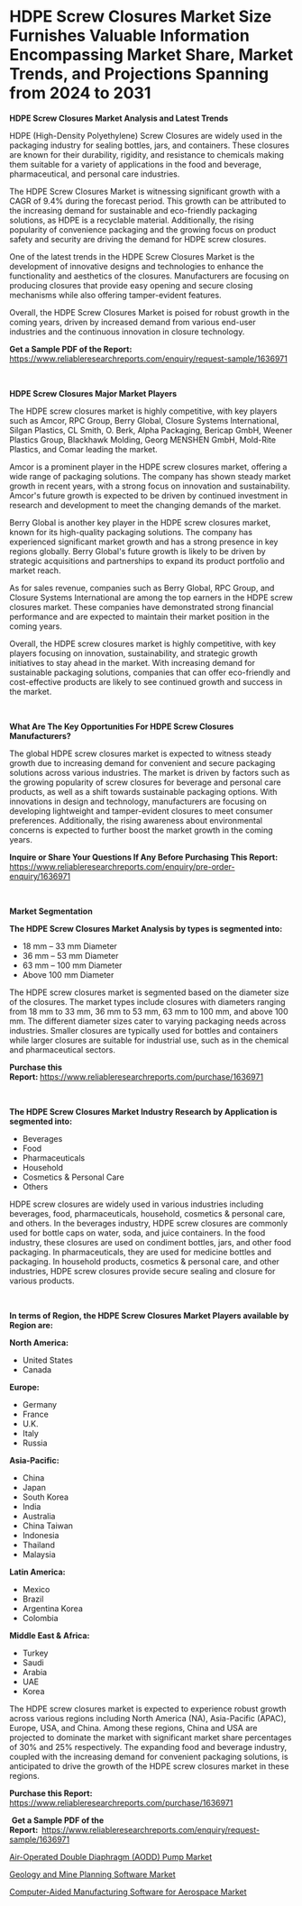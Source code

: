 <p><h1>HDPE Screw Closures Market Size Furnishes Valuable Information Encompassing Market Share, Market Trends, and Projections Spanning from 2024 to 2031</h1></p><p><strong>HDPE Screw Closures Market Analysis and Latest Trends</strong></p>
<p><p>HDPE (High-Density Polyethylene) Screw Closures are widely used in the packaging industry for sealing bottles, jars, and containers. These closures are known for their durability, rigidity, and resistance to chemicals making them suitable for a variety of applications in the food and beverage, pharmaceutical, and personal care industries.</p><p>The HDPE Screw Closures Market is witnessing significant growth with a CAGR of 9.4% during the forecast period. This growth can be attributed to the increasing demand for sustainable and eco-friendly packaging solutions, as HDPE is a recyclable material. Additionally, the rising popularity of convenience packaging and the growing focus on product safety and security are driving the demand for HDPE screw closures.</p><p>One of the latest trends in the HDPE Screw Closures Market is the development of innovative designs and technologies to enhance the functionality and aesthetics of the closures. Manufacturers are focusing on producing closures that provide easy opening and secure closing mechanisms while also offering tamper-evident features.</p><p>Overall, the HDPE Screw Closures Market is poised for robust growth in the coming years, driven by increased demand from various end-user industries and the continuous innovation in closure technology.</p></p>
<p><strong>Get a Sample PDF of the Report:&nbsp;</strong> <a href="https://www.reliableresearchreports.com/enquiry/request-sample/1636971">https://www.reliableresearchreports.com/enquiry/request-sample/1636971</a></p>
<p>&nbsp;</p>
<p><strong>HDPE Screw Closures Major Market Players</strong></p>
<p><p>The HDPE screw closures market is highly competitive, with key players such as Amcor, RPC Group, Berry Global, Closure Systems International, Silgan Plastics, CL Smith, O. Berk, Alpha Packaging, Bericap GmbH, Weener Plastics Group, Blackhawk Molding, Georg MENSHEN GmbH, Mold-Rite Plastics, and Comar leading the market.</p><p>Amcor is a prominent player in the HDPE screw closures market, offering a wide range of packaging solutions. The company has shown steady market growth in recent years, with a strong focus on innovation and sustainability. Amcor's future growth is expected to be driven by continued investment in research and development to meet the changing demands of the market.</p><p>Berry Global is another key player in the HDPE screw closures market, known for its high-quality packaging solutions. The company has experienced significant market growth and has a strong presence in key regions globally. Berry Global's future growth is likely to be driven by strategic acquisitions and partnerships to expand its product portfolio and market reach.</p><p>As for sales revenue, companies such as Berry Global, RPC Group, and Closure Systems International are among the top earners in the HDPE screw closures market. These companies have demonstrated strong financial performance and are expected to maintain their market position in the coming years.</p><p>Overall, the HDPE screw closures market is highly competitive, with key players focusing on innovation, sustainability, and strategic growth initiatives to stay ahead in the market. With increasing demand for sustainable packaging solutions, companies that can offer eco-friendly and cost-effective products are likely to see continued growth and success in the market.</p></p>
<p>&nbsp;</p>
<p><strong>What Are The Key Opportunities For HDPE Screw Closures Manufacturers?</strong></p>
<p><p>The global HDPE screw closures market is expected to witness steady growth due to increasing demand for convenient and secure packaging solutions across various industries. The market is driven by factors such as the growing popularity of screw closures for beverage and personal care products, as well as a shift towards sustainable packaging options. With innovations in design and technology, manufacturers are focusing on developing lightweight and tamper-evident closures to meet consumer preferences. Additionally, the rising awareness about environmental concerns is expected to further boost the market growth in the coming years.</p></p>
<p><strong>Inquire or Share Your Questions If Any Before Purchasing This Report:</strong> <a href="https://www.reliableresearchreports.com/enquiry/pre-order-enquiry/1636971">https://www.reliableresearchreports.com/enquiry/pre-order-enquiry/1636971</a></p>
<p>&nbsp;</p>
<p><strong>Market Segmentation</strong></p>
<p><strong>The HDPE Screw Closures Market Analysis by types is segmented into:</strong></p>
<p><ul><li>18 mm – 33 mm Diameter</li><li>36 mm – 53 mm Diameter</li><li>63 mm – 100 mm Diameter</li><li>Above 100 mm Diameter</li></ul></p>
<p><p>The HDPE screw closures market is segmented based on the diameter size of the closures. The market types include closures with diameters ranging from 18 mm to 33 mm, 36 mm to 53 mm, 63 mm to 100 mm, and above 100 mm. The different diameter sizes cater to varying packaging needs across industries. Smaller closures are typically used for bottles and containers while larger closures are suitable for industrial use, such as in the chemical and pharmaceutical sectors.</p></p>
<p><strong>Purchase this Report:&nbsp;</strong><a href="https://www.reliableresearchreports.com/purchase/1636971">https://www.reliableresearchreports.com/purchase/1636971</a></p>
<p>&nbsp;</p>
<p><strong>The HDPE Screw Closures Market Industry Research by Application is segmented into:</strong></p>
<p><ul><li>Beverages</li><li>Food</li><li>Pharmaceuticals</li><li>Household</li><li>Cosmetics & Personal Care</li><li>Others</li></ul></p>
<p><p>HDPE screw closures are widely used in various industries including beverages, food, pharmaceuticals, household, cosmetics & personal care, and others. In the beverages industry, HDPE screw closures are commonly used for bottle caps on water, soda, and juice containers. In the food industry, these closures are used on condiment bottles, jars, and other food packaging. In pharmaceuticals, they are used for medicine bottles and packaging. In household products, cosmetics & personal care, and other industries, HDPE screw closures provide secure sealing and closure for various products.</p></p>
<p>&nbsp;</p>
<p><strong>In terms of Region, the HDPE Screw Closures Market Players available by Region are:</strong></p>
<p>
    <p> <strong> North America: </strong>
        <ul>
            <li>United States</li>
            <li>Canada</li>
        </ul>
        </p> 
    <p> <strong> Europe: </strong>
        <ul>
            <li>Germany</li>
            <li>France</li>
            <li>U.K.</li>
            <li>Italy</li>
            <li>Russia</li>
        </ul>
        </p> 
    <p> <strong> Asia-Pacific: </strong>
        <ul>
            <li>China</li>
            <li>Japan</li>
            <li>South Korea</li>
            <li>India</li>
            <li>Australia</li>
            <li>China Taiwan</li>
            <li>Indonesia</li>
            <li>Thailand</li>
            <li>Malaysia</li>
        </ul>
        </p> 
    <p> <strong> Latin America: </strong>
        <ul>
            <li>Mexico</li>
            <li>Brazil</li>
            <li>Argentina Korea</li>
            <li>Colombia</li>
        </ul>
        </p> 
    <p> <strong> Middle East & Africa: </strong>
        <ul>
            <li>Turkey</li>
            <li>Saudi</li>
            <li>Arabia</li>
            <li>UAE</li>
            <li>Korea</li>
        </ul>
    </p>
    </p>
<p><p>The HDPE screw closures market is expected to experience robust growth across various regions including North America (NA), Asia-Pacific (APAC), Europe, USA, and China. Among these regions, China and USA are projected to dominate the market with significant market share percentages of 30% and 25% respectively. The expanding food and beverage industry, coupled with the increasing demand for convenient packaging solutions, is anticipated to drive the growth of the HDPE screw closures market in these regions.</p></p>
<p><strong>Purchase this Report: </strong><a href="https://www.reliableresearchreports.com/purchase/1636971">https://www.reliableresearchreports.com/purchase/1636971</a></p>
<p>&nbsp;<strong>Get a Sample PDF of the Report:&nbsp;&nbsp;</strong><a href="https://www.reliableresearchreports.com/enquiry/request-sample/1636971">https://www.reliableresearchreports.com/enquiry/request-sample/1636971</a></p>
<p><strong></strong></p>
<p><p><a href="https://github.com/angelajermaine/Market-Research-Report-List-1/blob/main/air-operated-double-diaphragm-aodd-pump-market.md">Air-Operated Double Diaphragm (AODD) Pump Market</a></p><p><a href="https://issuu.com/reportprime-2/docs/geology-and-mine-planning-software-market-size-203">Geology and Mine Planning Software Market</a></p><p><a href="https://issuu.com/reportprime-2/docs/computer-aided-manufacturing-software-for-aerospac">Computer-Aided Manufacturing Software for Aerospace Market</a></p></p>